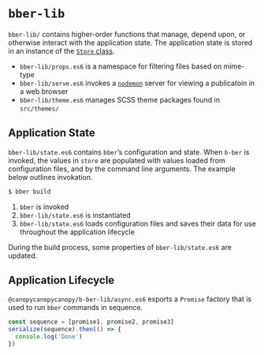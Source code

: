 # `bber-lib`

`bber-lib/` contains higher-order functions that manage, depend upon, or otherwise interact with the application state. The application state is stored in an instance of the [`Store` class](https://github.com/triplecanopy/b-ber/blob/master/packages/b-ber-create/src/bber-lib/state.es6).

- `bber-lib/props.es6` is a namespace for filtering files based on mime-type
- `bber-lib/serve.es6` invokes a [`nodemon`](https://www.npmjs.com/package/nodemon) server for viewing a publicatoin in a web browser
- `bber-lib/theme.es6` manages SCSS theme packages found in `src/themes/`

## Application State

`bber-lib/state.es6` contains `bber`’s configuration and state. When `b-ber` is invoked, the values in `store` are populated with values loaded from configuration files, and by the command line arguments. The example below outlines invokation.

```sh
$ bber build
```

1. `bber` is invoked
2. `bber-lib/state.es6` is instantiated
3. `bber-lib/state.es6` loads configuration files and saves their data for use throughout the application lifecycle


During the build process, some properties of `bber-lib/state.es6` are updated.

## Application Lifecycle

`@canopycanopycanopy/b-ber-lib/async.es6` exports a `Promise` factory that is used to run `bber` commands in sequence.

```js
const sequence = [promise1, promise2, promise3]
serialize(sequence).then(() => {
  console.log('Done')
})
```
